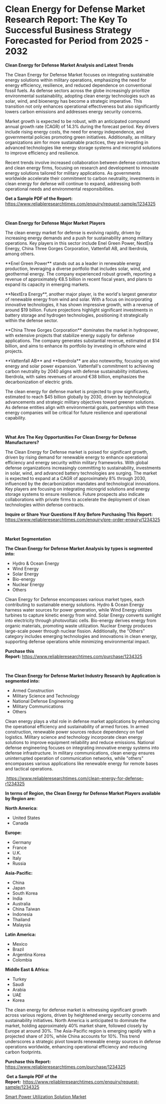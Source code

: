 <p><h1>Clean Energy for Defense Market Research Report: The Key To Successful Business Strategy Forecasted for Period from 2025 - 2032</h1></p><p><strong>Clean Energy for Defense Market Analysis and Latest Trends</strong></p>
<p><p>The Clean Energy for Defense Market focuses on integrating sustainable energy solutions within military operations, emphasizing the need for energy efficiency, resilience, and reduced dependence on conventional fossil fuels. As defense sectors across the globe increasingly prioritize environmental sustainability, adopting clean energy technologies such as solar, wind, and bioenergy has become a strategic imperative. This transition not only enhances operational effectiveness but also significantly lowers carbon emissions and addresses energy security concerns.</p><p>Market growth is expected to be robust, with an anticipated compound annual growth rate (CAGR) of 14.3% during the forecast period. Key drivers include rising energy costs, the need for energy independence, and governmental policies promoting green initiatives. Additionally, as military organizations aim for more sustainable practices, they are investing in advanced technologies like energy storage systems and microgrid solutions to improve efficiency and resilience.</p><p>Recent trends involve increased collaboration between defense contractors and clean energy firms, focusing on research and development to innovate energy solutions tailored for military applications. As governments worldwide accelerate their commitment to carbon neutrality, investments in clean energy for defense will continue to expand, addressing both operational needs and environmental responsibilities.</p></p>
<p><strong>Get a Sample PDF of the Report:&nbsp;</strong> <a href="https://www.reliableresearchtimes.com/enquiry/request-sample/1234325?utm_campaign=2118&utm_medium=2&utm_source=Github&utm_content=ia&utm_term=14022025&utm_id=clean-energy-for-defense">https://www.reliableresearchtimes.com/enquiry/request-sample/1234325</a></p>
<p>&nbsp;</p>
<p><strong>Clean Energy for Defense Major Market Players</strong></p>
<p><p>The clean energy market for defense is evolving rapidly, driven by increasing energy demands and a push for sustainability among military operations. Key players in this sector include Enel Green Power, NextEra Energy, China Three Gorges Corporation, Vattenfall AB, and Iberdrola, among others. </p><p>**Enel Green Power** stands out as a leader in renewable energy production, leveraging a diverse portfolio that includes solar, wind, and geothermal energy. The company experienced robust growth, reporting a revenue of approximately €8.5 billion in recent fiscal years, and plans to expand its capacity in emerging markets. </p><p>**NextEra Energy**, another major player, is the world's largest generator of renewable energy from wind and solar. With a focus on incorporating innovative technologies, it has shown impressive growth, with a revenue of around $19 billion. Future projections highlight significant investments in battery storage and hydrogen technologies, positioning it strategically within the defense sector.</p><p>**China Three Gorges Corporation** dominates the market in hydropower, with extensive projects that stabilize energy supply for defense applications. The company generates substantial revenue, estimated at $14 billion, and aims to enhance its portfolio by investing in offshore wind projects.</p><p>**Vattenfall AB** and **Iberdrola** are also noteworthy, focusing on wind energy and solar power expansion. Vattenfall's commitment to achieving carbon neutrality by 2040 aligns with defense sustainability initiatives. Iberdrola, with sales revenues of around €38 billion, emphasizes the decarbonization of electric grids.</p><p>The clean energy for defense market is projected to grow significantly, estimated to reach $45 billion globally by 2030, driven by technological advancements and strategic military objectives toward greener solutions. As defense entities align with environmental goals, partnerships with these energy companies will be critical for future resilience and operational capability.</p></p>
<p>&nbsp;</p>
<p><strong>What Are The Key Opportunities For Clean Energy for Defense Manufacturers?</strong></p>
<p><p>The Clean Energy for Defense market is poised for significant growth, driven by rising demand for renewable energy to enhance operational efficiency and energy security within military frameworks. With global defense organizations increasingly committing to sustainability, investments in solar, wind, and advanced battery technologies are surging. The market is expected to expand at a CAGR of approximately 8% through 2030, influenced by the decarbonization mandates and technological innovations. Key players are focusing on integrating microgrid solutions and energy storage systems to ensure resilience. Future prospects also indicate collaborations with private firms to accelerate the deployment of clean technologies within defense contracts.</p></p>
<p><strong>Inquire or Share Your Questions If Any Before Purchasing This Report:</strong> <a href="https://www.reliableresearchtimes.com/enquiry/pre-order-enquiry/1234325?utm_campaign=2118&utm_medium=2&utm_source=Github&utm_content=ia&utm_term=14022025&utm_id=clean-energy-for-defense">https://www.reliableresearchtimes.com/enquiry/pre-order-enquiry/1234325</a></p>
<p>&nbsp;</p>
<p><strong>Market Segmentation</strong></p>
<p><strong>The Clean Energy for Defense Market Analysis by types is segmented into:</strong></p>
<p><ul><li>Hydro & Ocean Energy</li><li>Wind Energy</li><li>Solar Energy</li><li>Bio-energy</li><li>Nuclear Energy</li><li>Others</li></ul></p>
<p><p>Clean Energy for Defense encompasses various market types, each contributing to sustainable energy solutions. Hydro & Ocean Energy harness water sources for power generation, while Wind Energy utilizes turbines to capture kinetic energy from wind. Solar Energy converts sunlight into electricity through photovoltaic cells. Bio-energy derives energy from organic materials, promoting waste utilization. Nuclear Energy produces large-scale power through nuclear fission. Additionally, the "Others" category includes emerging technologies and innovations in clean energy, supporting defense operations while minimizing environmental impact.</p></p>
<p><strong>Purchase this Report:&nbsp;</strong><a href="https://www.reliableresearchtimes.com/purchase/1234325?utm_campaign=2118&utm_medium=2&utm_source=Github&utm_content=ia&utm_term=14022025&utm_id=clean-energy-for-defense">https://www.reliableresearchtimes.com/purchase/1234325</a></p>
<p>&nbsp;</p>
<p><strong>The Clean Energy for Defense Market Industry Research by Application is segmented into:</strong></p>
<p><ul><li>Armed Construction</li><li>Military Science and Technology</li><li>National Defense Engineering</li><li>Military Communications</li><li>Others</li></ul></p>
<p><p>Clean energy plays a vital role in defense market applications by enhancing the operational efficiency and sustainability of armed forces. In armed construction, renewable power sources reduce dependency on fuel logistics. Military science and technology incorporate clean energy solutions to improve equipment reliability and reduce emissions. National defense engineering focuses on integrating innovative energy systems into defense infrastructure. In military communications, clean energy ensures uninterrupted operation of communication networks, while "others" encompasses various applications like renewable energy for remote bases and tactical operations.</p></p>
<p><a href="https://www.reliableresearchtimes.com/clean-energy-for-defense-r1234325?utm_campaign=2118&utm_medium=2&utm_source=Github&utm_content=ia&utm_term=14022025&utm_id=clean-energy-for-defense">&nbsp;https://www.reliableresearchtimes.com/clean-energy-for-defense-r1234325</a></p>
<p><strong>In terms of Region, the Clean Energy for Defense Market Players available by Region are:</strong></p>
<p>
    <p> <strong> North America: </strong>
        <ul>
            <li>United States</li>
            <li>Canada</li>
        </ul>
        </p> 
    <p> <strong> Europe: </strong>
        <ul>
            <li>Germany</li>
            <li>France</li>
            <li>U.K.</li>
            <li>Italy</li>
            <li>Russia</li>
        </ul>
        </p> 
    <p> <strong> Asia-Pacific: </strong>
        <ul>
            <li>China</li>
            <li>Japan</li>
            <li>South Korea</li>
            <li>India</li>
            <li>Australia</li>
            <li>China Taiwan</li>
            <li>Indonesia</li>
            <li>Thailand</li>
            <li>Malaysia</li>
        </ul>
        </p> 
    <p> <strong> Latin America: </strong>
        <ul>
            <li>Mexico</li>
            <li>Brazil</li>
            <li>Argentina Korea</li>
            <li>Colombia</li>
        </ul>
        </p> 
    <p> <strong> Middle East & Africa: </strong>
        <ul>
            <li>Turkey</li>
            <li>Saudi</li>
            <li>Arabia</li>
            <li>UAE</li>
            <li>Korea</li>
        </ul>
    </p>
    </p>
<p><p>The clean energy for defense market is witnessing significant growth across various regions, driven by heightened energy security concerns and sustainability initiatives. North America is anticipated to dominate the market, holding approximately 40% market share, followed closely by Europe at around 30%. The Asia-Pacific region is emerging rapidly with a projected share of 20%, while China accounts for 10%. This trend underscores a strategic pivot towards renewable energy sources in defense operations worldwide, enhancing operational efficiency and reducing carbon footprints.</p></p>
<p><strong>Purchase this Report: </strong><a href="https://www.reliableresearchtimes.com/purchase/1234325?utm_campaign=2118&utm_medium=2&utm_source=Github&utm_content=ia&utm_term=14022025&utm_id=clean-energy-for-defense">https://www.reliableresearchtimes.com/purchase/1234325</a></p>
<p>&nbsp;<strong>Get a Sample PDF of the Report:&nbsp;&nbsp;</strong><a href="https://www.reliableresearchtimes.com/enquiry/request-sample/1234325?utm_campaign=2118&utm_medium=2&utm_source=Github&utm_content=ia&utm_term=14022025&utm_id=clean-energy-for-defense">https://www.reliableresearchtimes.com/enquiry/request-sample/1234325</a></p>
<p><strong></strong></p>
<p><p><a href="https://github.com/nicoletavirag/Market-Research-Report-List-5/blob/main/smart-power-utilization-solution-market.md?utm_campaign=2118&utm_medium=2&utm_source=Github&utm_content=ia&utm_term=14022025&utm_id=clean-energy-for-defense">Smart Power Utilization Solution Market</a></p></p>